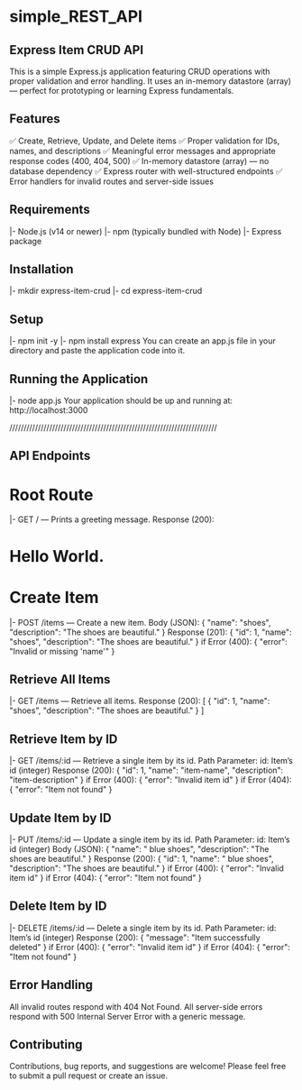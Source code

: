﻿# simple_REST_API
## Express Item CRUD API
This is a simple Express.js application featuring CRUD operations with proper validation and error handling.
It uses an in-memory datastore (array) — perfect for prototyping or learning Express fundamentals.

## Features
✅ Create, Retrieve, Update, and Delete items
✅ Proper validation for IDs, names, and descriptions
✅ Meaningful error messages and appropriate response codes (400, 404, 500)
✅ In-memory datastore (array) — no database dependency
✅ Express router with well-structured endpoints
✅ Error handlers for invalid routes and server-side issues

## Requirements
|- Node.js (v14 or newer)
|- npm (typically bundled with Node)
|- Express package

## Installation
|- mkdir express-item-crud
|- cd express-item-crud

## Setup
|- npm init -y
|- npm install express
You can create an app.js file in your directory and paste the application code into it.

## Running the Application
|- node app.js
Your application should be up and running at: http://localhost:3000

/////////////////////////////////////////////////////////////////////////
## API Endpoints
# Root Route
|- GET / — Prints a greeting message.
Response (200):
# Hello World.

# Create Item
|- POST /items — Create a new item.
Body (JSON):
{
  "name": "shoes",
  "description": "The shoes are beautiful."
}
Response (201):
{
  "id": 1,
  "name": "shoes",
  "description": "The shoes are beautiful."
}
if Error (400):
{
  "error": "Invalid or missing 'name'"
}

## Retrieve All Items
|- GET /items — Retrieve all items.
Response (200):
[
  {
    "id": 1,
    "name": "shoes",
    "description": "The shoes are beautiful."
  }
]

## Retrieve Item by ID
|- GET /items/:id — Retrieve a single item by its id.
Path Parameter:
id: Item’s id (integer)
Response (200):
{
  "id": 1,
  "name": "item-name",
  "description": "item-description"
}
if Error (400):
{
  "error": "Invalid item id"
}
if Error (404):
{
  "error": "Item not found"
}

## Update Item by ID
|- PUT /items/:id — Update a single item by its id.
Path Parameter:
id: Item’s id (integer)
Body (JSON):
{
   "name": " blue shoes",
   "description": "The shoes are beautiful."
}
Response (200):
{
  "id": 1,
  "name": " blue shoes",
  "description": "The shoes are beautiful."
}
if Error (400):
{
  "error": "Invalid item id"
}
if Error (404):
{
  "error": "Item not found"
}

## Delete Item by ID
|- DELETE /items/:id — Delete a single item by its id.
Path Parameter:
id: Item’s id (integer)
Response (200):
{
  "message": "Item successfully deleted"
}
if Error (400):
{
  "error": "Invalid item id"
}
if Error (404):
{
  "error": "Item not found"
}

## Error Handling
All invalid routes respond with 404 Not Found.
All server-side errors respond with 500 Internal Server Error with a generic message.

## Contributing
Contributions, bug reports, and suggestions are welcome!
Please feel free to submit a pull request or create an issue.
